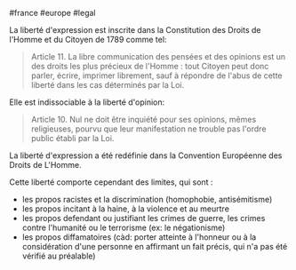 #france #europe #legal 

La liberté d'expression est inscrite dans la Constitution des Droits de l'Homme et du Citoyen de 1789 comme tel:
> Article 11. La libre communication des pensées et des opinions est un des droits les plus précieux de l'Homme : tout Citoyen peut donc parler, écrire, imprimer librement, sauf à répondre de l'abus de cette liberté dans les cas déterminés par la Loi.

Elle est indissociable à la liberté d'opinion:
> Article 10. Nul ne doit être inquiété pour ses opinions, mêmes religieuses, pourvu que leur manifestation ne trouble pas l'ordre public établi par la Loi.

La liberté d'expression a été redéfinie dans la Convention Européenne des Droits de L'Homme. 

Cette liberté comporte cependant des limites, qui sont :
- les propos racistes et la discrimination (homophobie, antisémitisme)
- les propos incitant à la haine, à la violence et au meurtre
- les propos defendant ou justifiant les crimes de guerre, les crimes contre l'humanité ou le terrorisme (ex: le négationisme)
- les propos diffamatoires (càd: porter atteinte à l'honneur ou à la considération d'une personne en affirmant un fait précis, qui n'a pas été vérifié au préalable)